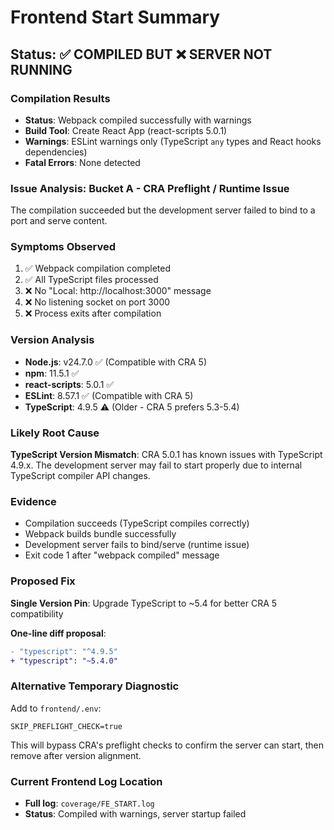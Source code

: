 # Frontend Start Summary

## Status: ✅ COMPILED BUT ❌ SERVER NOT RUNNING

### Compilation Results
- **Status**: Webpack compiled successfully with warnings
- **Build Tool**: Create React App (react-scripts 5.0.1)
- **Warnings**: ESLint warnings only (TypeScript `any` types and React hooks dependencies)
- **Fatal Errors**: None detected

### Issue Analysis: **Bucket A - CRA Preflight / Runtime Issue**

The compilation succeeded but the development server failed to bind to a port and serve content.

### Symptoms Observed
1. ✅ Webpack compilation completed
2. ✅ All TypeScript files processed
3. ❌ No "Local: http://localhost:3000" message
4. ❌ No listening socket on port 3000
5. ❌ Process exits after compilation

### Version Analysis
- **Node.js**: v24.7.0 ✅ (Compatible with CRA 5)
- **npm**: 11.5.1 ✅
- **react-scripts**: 5.0.1 ✅
- **ESLint**: 8.57.1 ✅ (Compatible with CRA 5)
- **TypeScript**: 4.9.5 ⚠️ (Older - CRA 5 prefers 5.3-5.4)

### Likely Root Cause
**TypeScript Version Mismatch**: CRA 5.0.1 has known issues with TypeScript 4.9.x. The development server may fail to start properly due to internal TypeScript compiler API changes.

### Evidence
- Compilation succeeds (TypeScript compiles correctly)
- Webpack builds bundle successfully  
- Development server fails to bind/serve (runtime issue)
- Exit code 1 after "webpack compiled" message

### Proposed Fix
**Single Version Pin**: Upgrade TypeScript to ~5.4 for better CRA 5 compatibility

**One-line diff proposal**:
```diff
- "typescript": "^4.9.5"
+ "typescript": "~5.4.0"
```

### Alternative Temporary Diagnostic
Add to `frontend/.env`:
```
SKIP_PREFLIGHT_CHECK=true
```
This will bypass CRA's preflight checks to confirm the server can start, then remove after version alignment.

### Current Frontend Log Location
- **Full log**: `coverage/FE_START.log`
- **Status**: Compiled with warnings, server startup failed
